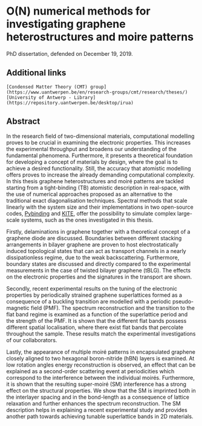 # O(N) numerical methods for investigating graphene heterostructures and moire patterns

PhD dissertation, defended on December 19, 2019.

## Additional links

    [Condensed Matter Theory (CMT) group](https://www.uantwerpen.be/en/research-groups/cmt/research/theses/)
    [University of Antwerp - Library](https://repository.uantwerpen.be/desktop/irua)

## Abstract 

In the research field of two-dimensional materials, computational modelling proves to be crucial in examining the electronic properties. This increases the experimental throughput and broadens our understanding of the fundamental phenomena. Furthermore, it presents a theoretical foundation for developing a concept of materials by design, where the goal is to achieve a desired functionality. Still, the accuracy that atomistic modelling offers proves to increase the already demanding computational complexity. In this thesis graphene heterostructures and moiré patterns are tackled starting from a tight-binding (TB) atomistic description in real-space, with the use of numerical approaches proposed as an alternative to the traditional exact diagonalisation techniques. Spectral methods that scale linearly with the system size and their implementations in two open-source codes, [Pybinding](https://github.com/dean0x7d/pybinding) and [KITE](https://github.com/quantum-kite/kite), offer the possibility to simulate complex large-scale systems, such as the ones investigated in this thesis. 

Firstly, delaminations in graphene together with a theoretical concept of a graphene diode are discussed. Boundaries between different stacking arrangements in bilayer graphene are proven to host electrostatically induced topological states that can act as transport channels in a nearly dissipationless regime, due to the weak backscattering. Furthermore, boundary states are discussed and directly compared to the experimental measurements in the case of twisted bilayer graphene (tBLG). The effects on the electronic properties and the signatures in the transport are shown.

Secondly, recent experimental results on the tuning of the electronic properties by periodically strained graphene superlattices formed as a consequence of a buckling transition are modelled with a periodic pseudo-magnetic field (PMF). The spectrum reconstruction and the transition to the flat band regime is examined as a function of the superlattice period and the strength of the PMF. It is shown that the different flat bands possess different spatial localisation, where there exist flat bands that percolate throughout the sample. These results match the experimental investigations of our collaborators.

Lastly, the appearance of multiple moiré patterns in encapsulated graphene closely aligned to two hexagonal boron-nitride (hBN) layers is examined. At low rotation angles energy reconstruction is observed, an effect that can be explained as a second-order scattering event at periodicities which correspond to the interference between the individual moirés. Furthermore, it is shown that the resulting super-moiré (SM) interference has a strong effect on the structural properties. We show that the SM is imprinted both in the interlayer spacing and in the bond-length as a consequence of lattice relaxation and further enhances the spectrum reconstruction. The SM description helps in explaining a recent experimental study and provides another path towards achieving tunable superlattice bands in 2D materials.
